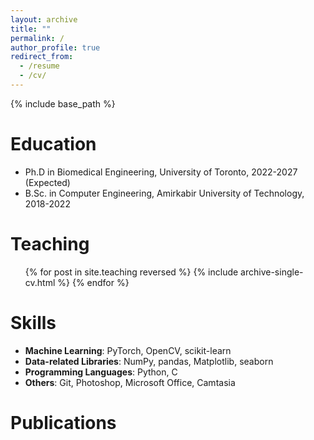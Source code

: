 ```yaml
---
layout: archive
title: ""
permalink: /
author_profile: true
redirect_from:
  - /resume
  - /cv/
---
```


{% include base_path %}

Education
======
* Ph.D in Biomedical Engineering, University of Toronto, 2022-2027 (Expected)
* B.Sc. in Computer Engineering, Amirkabir University of Technology, 2018-2022


Teaching
======
  <ul>{% for post in site.teaching reversed %}
    {% include archive-single-cv.html %}
  {% endfor %}</ul>
  

Skills
======
* **Machine Learning**: PyTorch, OpenCV, scikit-learn
* **Data-related Libraries**: NumPy, pandas, Matplotlib, seaborn
* **Programming Languages**: Python, C
* **Others**: Git, Photoshop, Microsoft Office, Camtasia

Publications
======
  <script src="https://bibbase.org/show?bib={{ base_path }}/files/SMehraban.bib&jsonp=1&theme=default"><script>

